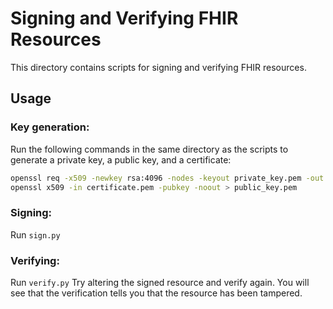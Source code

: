 # Signing and Verifying FHIR Resources
This directory contains scripts for signing and verifying FHIR resources.

## Usage

### Key generation:
Run the following commands in the same directory as the scripts to generate a private key, a public key, and a certificate:
```bash
openssl req -x509 -newkey rsa:4096 -nodes -keyout private_key.pem -out certificate.pem -days 365 -subj "/C=US/ST=California/L=San Francisco/O=MyOrg/CN=JohnDoe"
openssl x509 -in certificate.pem -pubkey -noout > public_key.pem
```

### Signing:
Run `sign.py`

### Verifying:
Run `verify.py`
Try altering the signed resource and verify again. You will see that the verification tells you that the resource has been tampered.